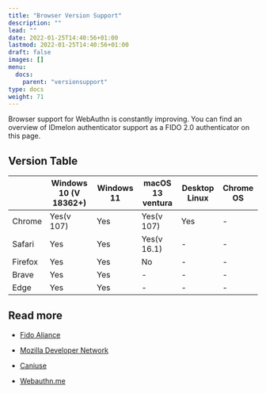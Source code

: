 ```yaml
---
title: "Browser Version Support"
description: ""
lead: ""
date: 2022-01-25T14:40:56+01:00
lastmod: 2022-01-25T14:40:56+01:00
draft: false
images: []
menu:
  docs:
    parent: "versionsupport"
type: docs
weight: 71
---
```


Browser support for WebAuthn is constantly improving. You can find an overview of  IDmelon authenticator support as a FIDO 2.0 authenticator on this page.

## Version Table

<div class="tableV2">
<table class="tableV2">
        <thead class="theadV2">
          <tr class = "trV2">
          <th class="thV2 "></th>
          <th class="thw thV2 ">Windows 10 <span class="small">(V 18362+)</span></th>
          <th class="thw thV2 ">Windows 11 </th>
          <th class="thw thV2 ">macOS 13 ventura</th>
          <th class="thw thV2 ">Desktop Linux</th>
          <th class="thw thV2 lastChild ">Chrome OS</th>
        </tr></thead>
        <tbody class="tbodyV2">
          <tr class = "trV2">
            <td class="firstChild">Chrome</th>
            <td class="tdV2 tdV2y">Yes<span class="small">(v 107)</span></td>
            <td class="tdV2 tdV2y">Yes</td>
            <td class="tdV2 tdV2y">Yes<span class="small">(v 107)</span></td>
            <td class="tdV2 tdV2y">Yes</td>
            <td class="tdV2">-</td>
          </tr>
          <tr class="trV2">
            <td class="firstChild">Safari</th>
            <td class="tdV2 tdV2y">Yes</td>
            <td class="tdV2 tdV2y">Yes</td>
            <td class="tdV2 tdV2y">Yes<span class="small">(v 16.1)</span></td>
            <td class="tdV2">-</td>
            <td class="tdV2">-</td>
          </tr>
          <tr class = "trV2">
            <td class="firstChild">Firefox</th>
            <td class="tdV2 tdV2y">Yes</td>
            <td class="tdV2 tdV2y">Yes</td>
            <td class="tdV2 tdV2n">No</td>
            <td class="tdV2">-</td>
            <td class="tdV2">-</td>
          </tr>
          <tr class = "trV2">
            <td class="firstChild">Brave</th>
            <td class="tdV2 tdV2y">Yes</td>
            <td class="tdV2 tdV2y">Yes</td>
            <td class="tdV2">-</td>
            <td class="tdV2">-</td>
            <td class="tdV2">-</td>
          </tr>
          <tr class = "trV2">
            <td class="firstChild">Edge</th>
            <td class="tdV2 tdV2y">Yes</td>
            <td class="tdV2 tdV2y">Yes</td>
            <td class="tdV2">-</td>
            <td class="tdV2">-</td>
            <td class="tdV2">-</td>
          </tr>
        </tbody>
      </table>
</div>

<style>
</style>

## Read more

- [Fido Aliance](https://fidoalliance.org/fido2/fido2-web-authentication-webauthn/)

- [Mozilla Developer Network](https://developer.mozilla.org/en-US/docs/Web/API/Web_Authentication_API#authenticatorresponse)

- [Caniuse](https://caniuse.com/?search=webauthn)

- [Webauthn.me](https://webauthn.me/browser-support)
